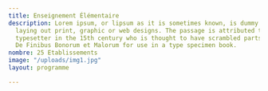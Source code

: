 ```yaml
---
title: Enseignement Élémentaire
description: Lorem ipsum, or lipsum as it is sometimes known, is dummy text used in
  laying out print, graphic or web designs. The passage is attributed to an unknown
  typesetter in the 15th century who is thought to have scrambled parts of Cicero's
  De Finibus Bonorum et Malorum for use in a type specimen book.
nombre: 25 Etablissements
image: "/uploads/img1.jpg"
layout: programme

---
```

